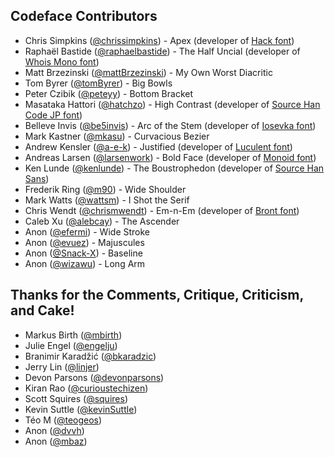 ## Codeface Contributors

* Chris Simpkins ([@chrissimpkins](https://github.com/chrissimpkins)) - Apex (developer of [Hack font](https://github.com/chrissimpkins/Hack))
* Raphaël Bastide ([@raphaelbastide](https://github.com/raphaelbastide)) - The Half Uncial (developer of [Whois Mono font](https://github.com/raphaelbastide/Whois-mono))
* Matt Brzezinski ([@mattBrzezinski](https://github.com/mattBrzezinski)) - My Own Worst Diacritic
* Tom Byrer ([@tomByrer](https://github.com/tomByrer)) - Big Bowls
* Peter Czibik ([@peteyy](https://github.com/peteyy)) - Bottom Bracket
* Masataka Hattori ([@hatchzo](https://github.com/hatchzo)) - High Contrast (developer of [Source Han Code JP font](https://github.com/adobe-fonts/source-han-code-jp))
* Belleve Invis ([@be5invis](https://github.com/be5invis)) - Arc of the Stem (developer of [Iosevka font](https://github.com/be5invis/Iosevka))
* Mark Kastner ([@mkasu](https://github.com/mkasu)) - Curvacious Bezier
* Andrew Kensler ([@a-e-k](https://github.com/a-e-k)) - Justified (developer of [Luculent font](http://eastfarthing.com/luculent/))
* Andreas Larsen ([@larsenwork](https://github.com/larsenwork)) - Bold Face (developer of [Monoid font](http://larsenwork.com/monoid/))
* Ken Lunde ([@kenlunde](https://github.com/kenlunde)) - The Boustrophedon (developer of [Source Han Sans](https://github.com/adobe-fonts/source-han-sans/))
* Frederik Ring ([@m90](https://github.com/m90)) - Wide Shoulder
* Mark Watts ([@wattsm](https://github.com/wattsm)) - I Shot the Serif
* Chris Wendt ([@chrismwendt](https://github.com/chrismwendt)) - Em-n-Em (developer of [Bront font](https://github.com/chrismwendt/bront))
* Caleb Xu ([@alebcay](https://github.com/alebcay)) - The Ascender
* Anon ([@efermi](https://github.com/efermi)) - Wide Stroke
* Anon ([@evuez](https://github.com/evuez)) - Majuscules
* Anon ([@Snack-X](https://github.com/Snack-X)) - Baseline
* Anon ([@wizawu](https://github.com/wizawu)) - Long Arm


## Thanks for the Comments, Critique, Criticism, and Cake!

* Markus Birth ([@mbirth](https://github.com/mbirth))
* Julie Engel ([@engelju](https://github.com/engelju))
* Branimir Karadžić ([@bkaradzic](https://github.com/bkaradzic))
* Jerry Lin ([@linjer](https://github.com/linjer))
* Devon Parsons ([@devonparsons](https://github.com/devonparsons))
* Kiran Rao ([@curioustechizen](https://github.com/curioustechizen))
* Scott Squires ([@squires](https://github.com/squires))
* Kevin Suttle ([@kevinSuttle](https://github.com/kevinSuttle))
* Téo M ([@teogeos](https://github.com/teogeos))
* Anon ([@dvvh](https://github.com/dvhh))
* Anon ([@mbaz](https://github.com/mbaz))

